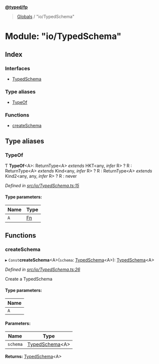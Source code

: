 **[@typed/fp](../README.md)**

> [Globals](../globals.md) / "io/TypedSchema"

# Module: "io/TypedSchema"

## Index

### Interfaces

* [TypedSchema](../interfaces/_io_typedschema_.typedschema.md)

### Type aliases

* [TypeOf](_io_typedschema_.md#typeof)

### Functions

* [createSchema](_io_typedschema_.md#createschema)

## Type aliases

### TypeOf

Ƭ  **TypeOf**\<A>: ReturnType\<A> *extends* HKT\<any, *infer* R> ? R : ReturnType\<A> *extends* Kind\<any, *infer* R> ? R : ReturnType\<A> *extends* Kind2\<any, any, *infer* R> ? R : never

*Defined in [src/io/TypedSchema.ts:15](https://github.com/TylorS/typed-fp/blob/41076ce/src/io/TypedSchema.ts#L15)*

#### Type parameters:

Name | Type |
------ | ------ |
`A` | [Fn](_lambda_exports_.md#fn) |

## Functions

### createSchema

▸ `Const`**createSchema**\<A>(`schema`: [TypedSchema](../interfaces/_io_typedschema_.typedschema.md)\<A>): [TypedSchema](../interfaces/_io_typedschema_.typedschema.md)\<A>

*Defined in [src/io/TypedSchema.ts:26](https://github.com/TylorS/typed-fp/blob/41076ce/src/io/TypedSchema.ts#L26)*

Create a TypedSchema

#### Type parameters:

Name |
------ |
`A` |

#### Parameters:

Name | Type |
------ | ------ |
`schema` | [TypedSchema](../interfaces/_io_typedschema_.typedschema.md)\<A> |

**Returns:** [TypedSchema](../interfaces/_io_typedschema_.typedschema.md)\<A>
